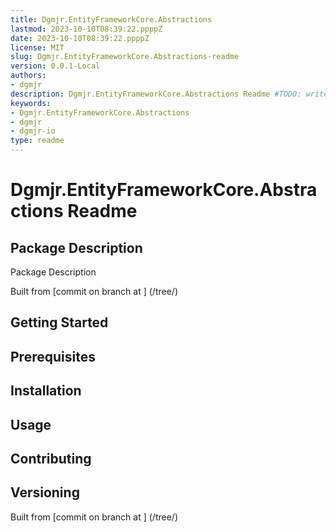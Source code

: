 ```yaml
---
title: Dgmjr.EntityFrameworkCore.Abstractions
lastmod: 2023-10-10T08:39:22.ppppZ
date: 2023-10-10T08:39:22.ppppZ
license: MIT
slug: Dgmjr.EntityFrameworkCore.Abstractions-readme
version: 0.0.1-Local
authors:
- dgmjr
description: Dgmjr.EntityFrameworkCore.Abstractions Readme #TODO: write description for Dgmjr.EntityFrameworkCore.Abstractions Readme
keywords:
- Dgmjr.EntityFrameworkCore.Abstractions
- dgmjr
- dgmjr-io
type: readme
---
```

# Dgmjr.EntityFrameworkCore.Abstractions Readme
<!-- TODO: Write the contents of the Dgmjr.EntityFrameworkCore.Abstractions Readme file -->
## Package Description
Package Description
      
Built from [commit  on branch  at ]
(/tree/)
## Getting Started
## Prerequisites
## Installation
## Usage
## Contributing
## Versioning
Built from [commit  on branch  at ]
(/tree/)

